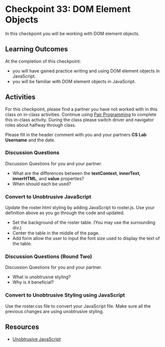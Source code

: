 # Checkpoint 33: DOM Element Objects

In this checkpoint you will be working with DOM element objects.

## Learning Outcomes

At the completion of this checkpoint:

* you will have gained practice writing and using DOM element objects in JavaScript.
* you will be familiar with DOM element objects in JavaScript.

## Activities

For this checkpoint, please find a partner you have not worked with in this class on in-class activities.
Continue using [Pair Programming](https://en.wikipedia.org/wiki/Pair_programming) to complete this in-class activity.
During the class please switch driver and navigator roles about halfway through class.

Please fill in the header comment with you and your partners **CS Lab Username** and the date.

### Discussion Questions

Discussion Questions for you and your partner.

* What are the differences between the **textContext**, **innerText**, **innerHTML**, and **value** properties?
* When should each be used?

### Convert to Unobtrusive JavaScript

Update the roster.html styling by adding JavaScript to roster.js.
Use your definition above as you go through the code and updated.

* Set the background of the roster table. (You may use the surrounding div.)
* Center the table in the middle of the page.
* Add form allow the user to input the font size used to display the text of the table.

### Discussion Questions (Round Two)

Discussion Questions for you and your partner.

* What is unobtrusive styling?
* Why is it beneficial?

### Convert to Unobtrusive Styling using JavaScript

Use the roster.css file to convert your JavaScript file.
Make sure all the previous changes are using unobtrusive styling.

## Resources

* [Unobtrusive JavaScript](https://en.wikipedia.org/wiki/Unobtrusive_JavaScript)